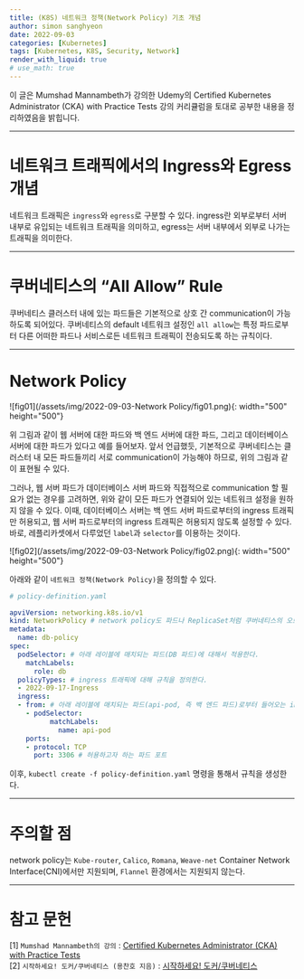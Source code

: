```yaml
---
title: (K8S) 네트워크 정책(Network Policy) 기초 개념
author: simon sanghyeon
date: 2022-09-03
categories: [Kubernetes]
tags: [Kubernetes, K8S, Security, Network]
render_with_liquid: true
# use_math: true
---
```

이 글은 Mumshad Mannambeth가 강의한 Udemy의 Certified Kubernetes Administrator (CKA) with Practice Tests 강의 커리큘럼을 토대로 공부한 내용을 정리하였음을 밝힙니다.

---
# 네트워크 트래픽에서의 Ingress와 Egress 개념
네트워크 트래픽은 `ingress`와 `egress`로 구분할 수 있다. ingress란 외부로부터 서버 내부로 유입되는 네트워크 트래픽을 의미하고, egress는 서버 내부에서 외부로 나가는 트래픽을 의미한다.

---
# 쿠버네티스의 “All Allow” Rule
쿠버네티스 클러스터 내에 있는 파드들은 기본적으로 상호 간 communication이 가능하도록 되어있다.
쿠버네티스의 default 네트워크 설정인 `all allow`는 특정 파드로부터 다른 어떠한 파드나 서비스로든 네트워크 트래픽이 전송되도록 하는 규칙이다.

---
# Network Policy
![fig01](/assets/img/2022-09-03-Network Policy/fig01.png){: width="500" height="500"}

위 그림과 같이 웹 서버에 대한 파드와 백 엔드 서버에 대한 파드, 그리고 데이터베이스 서버에 대한 파드가 있다고 예를 들어보자. 앞서 언급했듯, 기본적으로 쿠버네티스는 클러스터 내 모든 파드들끼리 서로 communication이 가능해야 하므로, 위의 그림과 같이 표현될 수 있다.

그러나, 웹 서버 파드가 데이터베이스 서버 파드와 직접적으로 communication 할 필요가 없는 경우를 고려하면, 위와 같이 모든 파드가 연결되어 있는 네트워크 설정을 원하지 않을 수 있다. 이때, 데이터베이스 서버는 백 엔드 서버 파드로부터의 ingress 트래픽만 허용되고, 웹 서버 파드로부터의 ingress 트래픽은 허용되지 않도록 설정할 수 있다. 바로, 레플리카셋에서 다루었던 `label`과 `selector`를 이용하는 것이다.

![fig02](/assets/img/2022-09-03-Network Policy/fig02.png){: width="500" height="500"}

아래와 같이 `네트워크 정책(Network Policy)`을 정의할 수 있다.

```yaml
# policy-definition.yaml

apviVersion: networking.k8s.io/v1
kind: NetworkPolicy # network policy도 파드나 ReplicaSet처럼 쿠버네티스의 오브젝트다.
metadata:
  name: db-policy
spec:
  podSelector: # 아래 레이블에 매치되는 파드(DB 파드)에 대해서 적용한다.
    matchLabels:
      role: db
  policyTypes: # ingress 트래픽에 대해 규칙을 정의한다.
  - 2022-09-17-Ingress
  ingress:
  - from: # 아래 레이블에 매치되는 파드(api-pod, 즉 백 엔드 파드)로부터 들어오는 ingress 트래픽
    - podSelector:
	      matchLabels:
	        name: api-pod
    ports:
    - protocol: TCP
      port: 3306 # 허용하고자 하는 파드 포트
```

이후, `kubectl create -f policy-definition.yaml` 명령을 통해서 규칙을 생성한다.

---
# 주의할 점
network policy는 `Kube-router`, `Calico`, `Romana`, `Weave-net` Container Network Interface(CNI)에서만 지원되며, `Flannel` 환경에서는 지원되지 않는다.

---
# 참고 문헌

[1] `Mumshad Mannambeth의 강의` : [Certified Kubernetes Administrator (CKA) with Practice Tests](https://www.udemy.com/course/certified-kubernetes-administrator-with-practice-tests/)<br>
[2] `시작하세요! 도커/쿠버네티스 (용찬호 지음)` : [시작하세요! 도커/쿠버네티스](http://www.yes24.com/Product/Goods/84927385)<br>
